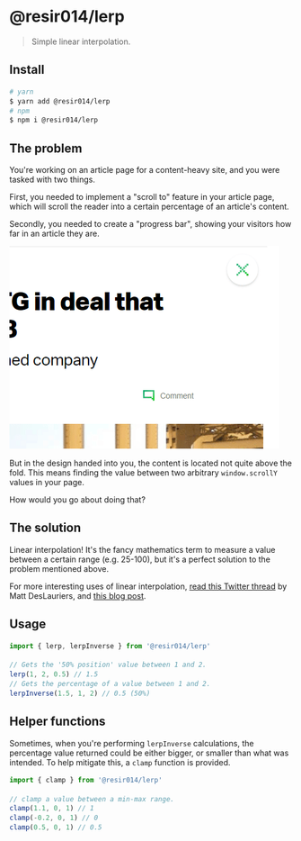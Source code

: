 # @resir014/lerp

> Simple linear interpolation.

## Install

```bash
# yarn
$ yarn add @resir014/lerp
# npm
$ npm i @resir014/lerp
```

## The problem

You're working on an article page for a content-heavy site, and you were tasked with two things.

First, you needed to implement a "scroll to" feature in your article page, which will scroll the reader into a certain percentage of an article's content.

Secondly, you needed to create a "progress bar", showing your visitors how far in an article they are.

![progress-bar](images/progress-bar.gif)

But in the design handed into you, the content is located not quite above the fold. This means finding the value between two arbitrary `window.scrollY` values in your page.

How would you go about doing that?

## The solution

Linear interpolation! It's the fancy mathematics term to measure a value between a certain range (e.g. 25-100), but it's a perfect solution to the problem mentioned above.

For more interesting uses of linear interpolation, [read this Twitter thread](https://twitter.com/mattdesl/status/1031305279227478016) by Matt DesLauriers, and [this blog post](https://www.trysmudford.com/blog/linear-interpolation/).

## Usage

```ts
import { lerp, lerpInverse } from '@resir014/lerp'

// Gets the '50% position' value between 1 and 2.
lerp(1, 2, 0.5) // 1.5
// Gets the percentage of a value between 1 and 2.
lerpInverse(1.5, 1, 2) // 0.5 (50%)
```

## Helper functions

Sometimes, when you're performing `lerpInverse` calculations, the percentage value returned could be either bigger, or smaller than what was intended. To help mitigate this, a `clamp` function is provided.

```ts
import { clamp } from '@resir014/lerp'

// clamp a value between a min-max range.
clamp(1.1, 0, 1) // 1
clamp(-0.2, 0, 1) // 0
clamp(0.5, 0, 1) // 0.5
```
